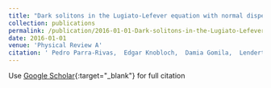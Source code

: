 ```yaml
---
title: "Dark solitons in the Lugiato-Lefever equation with normal dispersion"
collection: publications
permalink: /publication/2016-01-01-Dark-solitons-in-the-Lugiato-Lefever-equation-with-normal-dispersion
date: 2016-01-01
venue: 'Physical Review A'
citation: ' Pedro Parra-Rivas,  Edgar Knobloch,  Damia Gomila,  Lendert Gelens (2016) &quot;Dark solitons in the Lugiato-Lefever equation with normal dispersion.&quot; <i>Physical Review A</i>. 93, 063839.'
---
```

Use [Google Scholar](https://scholar.google.com/scholar?q=Dark+solitons+in+the+Lugiato+Lefever+equation+with+normal+dispersion){:target="_blank"} for full citation